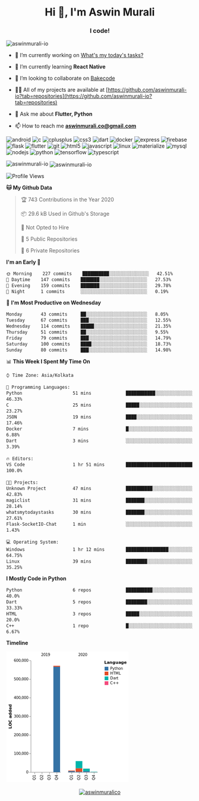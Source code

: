 <h1 align="center">Hi 👋, I'm Aswin Murali</h1>
<h3 align="center">I code!</h3>

<p align="left"> <img src="https://komarev.com/ghpvc/?username=aswinmurali-io" alt="aswinmurali-io" /> </p>

- 🔭 I’m currently working on [What's my today's tasks?](https://github.com/aswinmurali-io/whatsmytodaystasks)

- 🌱 I’m currently learning **React Native**

- 👯 I’m looking to collaborate on [Bakecode](https://github.com/crysalisdevs/bakecode)

- 👨‍💻 All of my projects are available at [https://github.com/aswinmurali-io?tab=repositories](https://github.com/aswinmurali-io?tab=repositories)

- 💬 Ask me about **Flutter, Python**

- 📫 How to reach me **aswinmurali.co@gmail.com**

<p align="left"><img src="https://devicons.github.io/devicon/devicon.git/icons/android/android-original-wordmark.svg" alt="android" width="40" height="40"/> <img src="https://devicons.github.io/devicon/devicon.git/icons/c/c-original.svg" alt="c" width="40" height="40"/> <img src="https://devicons.github.io/devicon/devicon.git/icons/cplusplus/cplusplus-original.svg" alt="cplusplus" width="40" height="40"/> <img src="https://devicons.github.io/devicon/devicon.git/icons/css3/css3-original-wordmark.svg" alt="css3" width="40" height="40"/> <img src="https://www.vectorlogo.zone/logos/dartlang/dartlang-icon.svg" alt="dart" width="40" height="40"/> <img src="https://devicons.github.io/devicon/devicon.git/icons/docker/docker-original-wordmark.svg" alt="docker" width="40" height="40"/> <img src="https://devicons.github.io/devicon/devicon.git/icons/express/express-original-wordmark.svg" alt="express" width="40" height="40"/> <img src="https://www.vectorlogo.zone/logos/firebase/firebase-icon.svg" alt="firebase" width="40" height="40"/> <img src="https://www.vectorlogo.zone/logos/pocoo_flask/pocoo_flask-icon.svg" alt="flask" width="40" height="40"/> <img src="https://www.vectorlogo.zone/logos/flutterio/flutterio-icon.svg" alt="flutter" width="40" height="40"/> <img src="https://www.vectorlogo.zone/logos/git-scm/git-scm-icon.svg" alt="git" width="40" height="40"/> <img src="https://devicons.github.io/devicon/devicon.git/icons/html5/html5-original-wordmark.svg" alt="html5" width="40" height="40"/> <img src="https://devicons.github.io/devicon/devicon.git/icons/javascript/javascript-original.svg" alt="javascript" width="40" height="40"/> <img src="https://devicons.github.io/devicon/devicon.git/icons/linux/linux-original.svg" alt="linux" width="40" height="40"/> <img src="https://raw.githubusercontent.com/prplx/svg-logos/5585531d45d294869c4eaab4d7cf2e9c167710a9/svg/materialize.svg" alt="materialize" width="40" height="40"/> <img src="https://devicons.github.io/devicon/devicon.git/icons/mysql/mysql-original-wordmark.svg" alt="mysql" width="40" height="40"/> <img src="https://devicons.github.io/devicon/devicon.git/icons/nodejs/nodejs-original-wordmark.svg" alt="nodejs" width="40" height="40"/> <img src="https://devicons.github.io/devicon/devicon.git/icons/python/python-original.svg" alt="python" width="40" height="40"/> <img src="https://www.vectorlogo.zone/logos/tensorflow/tensorflow-icon.svg" alt="tensorflow" width="40" height="40"/> <img src="https://devicons.github.io/devicon/devicon.git/icons/typescript/typescript-original.svg" alt="typescript" width="40" height="40"/></p><p>
  
 <img align="left" src="https://github-readme-stats.vercel.app/api/top-langs/?username=aswinmurali-io&layout=compact&hide=html" alt="aswinmurali-io" /></p>

<p>&nbsp;<img align="center" src="https://github-readme-stats.vercel.app/api?username=aswinmurali-io&show_icons=true" alt="aswinmurali-io" /></p>

<!--START_SECTION:waka-->
![Profile Views](http://img.shields.io/badge/Profile%20Views-0-blue)

**🐱 My Github Data** 

> 🏆 743 Contributions in the Year 2020
 > 
> 📦 29.6 kB Used in Github's Storage 
 > 
> 🚫 Not Opted to Hire
 > 
> 📜 5 Public Repositories
 > 
> 🔑 6 Private Repositories 

**I'm an Early 🐤** 

```text
🌞 Morning    227 commits    ██████████░░░░░░░░░░░░░░░   42.51% 
🌆 Daytime    147 commits    ███████░░░░░░░░░░░░░░░░░░   27.53% 
🌃 Evening    159 commits    ███████░░░░░░░░░░░░░░░░░░   29.78% 
🌙 Night      1 commits      ░░░░░░░░░░░░░░░░░░░░░░░░░   0.19%

```
📅 **I'm Most Productive on Wednesday** 

```text
Monday       43 commits     ██░░░░░░░░░░░░░░░░░░░░░░░   8.05% 
Tuesday      67 commits     ███░░░░░░░░░░░░░░░░░░░░░░   12.55% 
Wednesday    114 commits    █████░░░░░░░░░░░░░░░░░░░░   21.35% 
Thursday     51 commits     ██░░░░░░░░░░░░░░░░░░░░░░░   9.55% 
Friday       79 commits     ███░░░░░░░░░░░░░░░░░░░░░░   14.79% 
Saturday     100 commits    ████░░░░░░░░░░░░░░░░░░░░░   18.73% 
Sunday       80 commits     ███░░░░░░░░░░░░░░░░░░░░░░   14.98%

```


📊 **This Week I Spent My Time On** 

```text
⌚︎ Time Zone: Asia/Kolkata

💬 Programming Languages: 
Python                   51 mins             ███████████░░░░░░░░░░░░░░   46.33% 
C                        25 mins             █████░░░░░░░░░░░░░░░░░░░░   23.27% 
JSON                     19 mins             ████░░░░░░░░░░░░░░░░░░░░░   17.46% 
Docker                   7 mins              █░░░░░░░░░░░░░░░░░░░░░░░░   6.88% 
Dart                     3 mins              ░░░░░░░░░░░░░░░░░░░░░░░░░   3.39%

🔥 Editors: 
VS Code                  1 hr 51 mins        █████████████████████████   100.0%

🐱‍💻 Projects: 
Unknown Project          47 mins             ██████████░░░░░░░░░░░░░░░   42.83% 
magiclist                31 mins             ███████░░░░░░░░░░░░░░░░░░   28.14% 
whatsmytodaystasks       30 mins             ███████░░░░░░░░░░░░░░░░░░   27.61% 
Flask-SocketIO-Chat      1 min               ░░░░░░░░░░░░░░░░░░░░░░░░░   1.43%

💻 Operating System: 
Windows                  1 hr 12 mins        ████████████████░░░░░░░░░   64.75% 
Linux                    39 mins             ████████░░░░░░░░░░░░░░░░░   35.25%

```

**I Mostly Code in Python** 

```text
Python                   6 repos             ██████████░░░░░░░░░░░░░░░   40.0% 
Dart                     5 repos             ████████░░░░░░░░░░░░░░░░░   33.33% 
HTML                     3 repos             █████░░░░░░░░░░░░░░░░░░░░   20.0% 
C++                      1 repo              █░░░░░░░░░░░░░░░░░░░░░░░░   6.67%

```


**Timeline**

![Chart not found](https://github.com/aswinmurali-io/aswinmurali-io/blob/master/charts/bar_graph.png) 


<!--END_SECTION:waka-->

<p align="center">
<a href="https://kaggle.com/aswinmuralico" target="blank"><img align="center" src="https://cdn.jsdelivr.net/npm/simple-icons@3.0.1/icons/kaggle.svg" alt="aswinmuralico" height="30" width="30" /></a>
</p>
